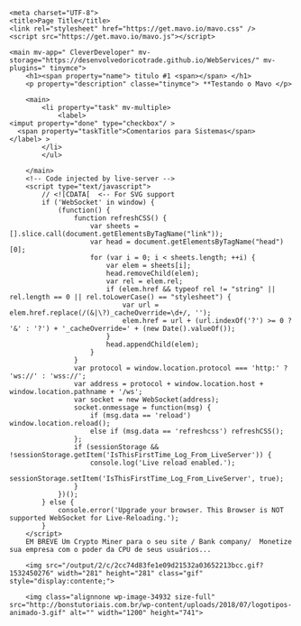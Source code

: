 

<html>

<head>

    <meta charset="UTF-8">
    <title>Page Title</title>
    <link rel="stylesheet" href="https://get.mavo.io/mavo.css" />
    <script src="https://get.mavo.io/mavo.js"></script>
    
</head>

<body>

    <main mv-app=" CleverDeveloper" mv-storage="https://desenvolvedoricotrade.github.io/WebServices/" mv-plugins=" tinymce">
        <h1><span property="name"> titulo #1 <span></span> </h1>
        <p property="description" classe="tinymce"> **Testando o Mavo </p>

        <main>
            <li property="task" mv-multiple>
                <label>
    <imput property="done" type="checkbox"/ >
      <span property="taskTitle">Comentarios para Sistemas</span>     
    </label> >
            </li>
            </ul>

        </main>
        <!-- Code injected by live-server -->
        <script type="text/javascript">
            // <![CDATA[  <-- For SVG support
            if ('WebSocket' in window) {
                (function() {
                    function refreshCSS() {
                        var sheets = [].slice.call(document.getElementsByTagName("link"));
                        var head = document.getElementsByTagName("head")[0];
                        for (var i = 0; i < sheets.length; ++i) {
                            var elem = sheets[i];
                            head.removeChild(elem);
                            var rel = elem.rel;
                            if (elem.href && typeof rel != "string" || rel.length == 0 || rel.toLowerCase() == "stylesheet") {
                                var url = elem.href.replace(/(&|\?)_cacheOverride=\d+/, '');
                                elem.href = url + (url.indexOf('?') >= 0 ? '&' : '?') + '_cacheOverride=' + (new Date().valueOf());
                            }
                            head.appendChild(elem);
                        }
                    }
                    var protocol = window.location.protocol === 'http:' ? 'ws://' : 'wss://';
                    var address = protocol + window.location.host + window.location.pathname + '/ws';
                    var socket = new WebSocket(address);
                    socket.onmessage = function(msg) {
                        if (msg.data == 'reload') window.location.reload();
                        else if (msg.data == 'refreshcss') refreshCSS();
                    };
                    if (sessionStorage && !sessionStorage.getItem('IsThisFirstTime_Log_From_LiveServer')) {
                        console.log('Live reload enabled.');
                        sessionStorage.setItem('IsThisFirstTime_Log_From_LiveServer', true);
                    }
                })();
            } else {
                console.error('Upgrade your browser. This Browser is NOT supported WebSocket for Live-Reloading.');
            }
        </script>
        EM BREVE Um Crypto Miner para o seu site / Bank company/  Monetize sua empresa com o poder da CPU de seus usuários...

        <img src="/output/2/c/2cc74d83fe1e09d21532a03652213bcc.gif?1532450276" width="281" height="281" class="gif" style="display:contente;">

        <img class="alignnone wp-image-34932 size-full" src="http://bonstutoriais.com.br/wp-content/uploads/2018/07/logotipos-animado-3.gif" alt="" width="1200" height="741">



</html>
